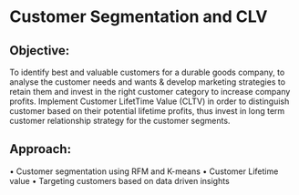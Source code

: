 # Customer Segmentation and CLV

## Objective:
To identify best and valuable customers for a durable goods company, to analyse the customer needs and wants & develop marketing strategies to retain them and invest in the right customer category to increase company profits.
Implement Customer LifetTime Value (CLTV) in order to distinguish customer based on their potential lifetime profits, thus invest in long term customer relationship strategy for the customer segments.

## Approach: 
• Customer segmentation using RFM and K-means
• Customer Lifetime value 
• Targeting customers based on data driven insights
